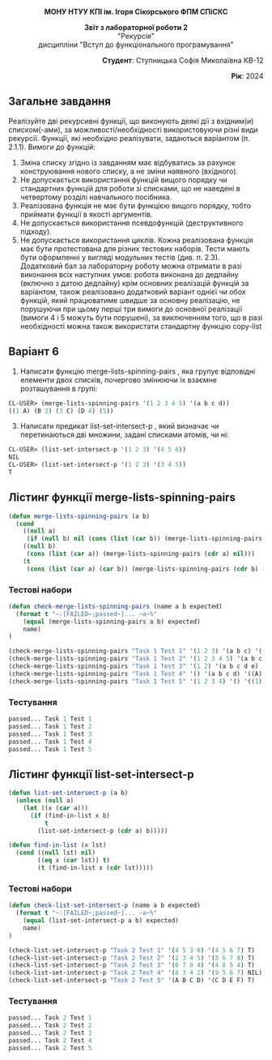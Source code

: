 <p align="center"><b>МОНУ НТУУ КПІ ім. Ігоря Сікорського ФПМ СПіСКС</b></p>
<p align="center">
<b>Звіт з лабораторної роботи 2</b><br/>
"Рекурсія"<br/>
дисципліни "Вступ до функціонального програмування"
</p>
<p align="right"><b>Студент</b>: Ступницька Софія Миколаївна  КВ-12</p>
<p align="right"><b>Рік</b>: 2024</p>

## Загальне завдання
Реалізуйте дві рекурсивні функції, що виконують деякі дії з вхідним(и) списком(-ами), за можливості/необхідності використовуючи різні види рекурсії. 
Функції, які необхідно реалізувати, задаються варіантом (п. 2.1.1). Вимоги до функцій:
1. Зміна списку згідно із завданням має відбуватись за рахунок конструювання нового списку, а не зміни наявного (вхідного).
2. Не допускається використання функцій вищого порядку чи стандартних функцій для роботи зі списками, що не наведені в четвертому розділі навчального посібника.
3. Реалізована функція не має бути функцією вищого порядку, тобто приймати функції в якості аргументів.
4. Не допускається використання псевдофункцій (деструктивного підходу).
5. Не допускається використання циклів. Кожна реалізована функція має бути протестована для різних тестових наборів. Тести мають бути оформленні у вигляді модульних тестів (див. п. 2.3). Додатковий бал за лабораторну роботу можна отримати в разі виконання всіх наступних умов:
робота виконана до дедлайну (включно з датою дедлайну)
крім основних реалізацій функцій за варіантом, також реалізовано додатковий варіант однієї чи обох функцій, який працюватиме швидше за основну реалізацію, не порушуючи при цьому перші три вимоги до основної реалізації (вимоги 4 і 5 можуть бути порушені), за виключенням того, що в разі необхідності можна також використати стандартну функцію copy-list
## Варіант 6
1. Написати функцію merge-lists-spinning-pairs , яка групує відповідні елементи
двох списків, почергово змінюючи їх взаємне розташування в групі:
```lisp
CL-USER> (merge-lists-spinning-pairs '(1 2 3 4 5) '(a b c d))
((1 A) (B 2) (3 C) (D 4) (5))
```
3. Написати предикат list-set-intersect-p , який визначає чи перетинаються дві
множини, задані списками атомів, чи ні:
```lisp
CL-USER> (list-set-intersect-p '(1 2 3) '(4 5 6))
NIL
CL-USER> (list-set-intersect-p '(1 2 3) '(3 4 5))
T
```
## Лістинг функції merge-lists-spinning-pairs
```lisp
(defun merge-lists-spinning-pairs (a b)
  (cond
    ((null a) 
     (if (null b) nil (cons (list (car b)) (merge-lists-spinning-pairs nil (cdr b)))))
    ((null b) 
     (cons (list (car a)) (merge-lists-spinning-pairs (cdr a) nil)))
    (t 
     (cons (list (car a) (car b)) (merge-lists-spinning-pairs (cdr b) (cdr a))))))
```
### Тестові набори
```lisp
(defun check-merge-lists-spinning-pairs (name a b expected)
  (format t "~:[FAILED~;passed~]... ~a~%"
    (equal (merge-lists-spinning-pairs a b) expected)
    name)
)

(check-merge-lists-spinning-pairs "Task 1 Test 1" '(1 2 3) '(a b c) '((1 A) (B 2) (3 C)))
(check-merge-lists-spinning-pairs "Task 1 Test 2" '(1 2 3 4 5) '(a b c d) '((1 A) (B 2) (3 C) (D 4) (5)))
(check-merge-lists-spinning-pairs "Task 1 Test 3" '(1 2) '(a b c d e) '((1 A) (B 2) (C) (D) (E)))
(check-merge-lists-spinning-pairs "Task 1 Test 4" '() '(a b c d) '((A) (B) (C) (D)))
(check-merge-lists-spinning-pairs "Task 1 Test 5" '(1 2 3 4) '() '((1) (2) (3) (4)))
```
### Тестування
```lisp
passed... Task 1 Test 1
passed... Task 1 Test 2
passed... Task 1 Test 3
passed... Task 1 Test 4
passed... Task 1 Test 5
```
## Лістинг функції list-set-intersect-p
```lisp
(defun list-set-intersect-p (a b)
  (unless (null a)
    (let ((x (car a)))
      (if (find-in-list x b)
          t
        (list-set-intersect-p (cdr a) b)))))

(defun find-in-list (x lst)
  (cond ((null lst) nil)
        ((eq x (car lst)) t)
        (t (find-in-list x (cdr lst)))))
```
### Тестові набори
```lisp
(defun check-list-set-intersect-p (name a b expected)
  (format t "~:[FAILED~;passed~]... ~a~%"
    (equal (list-set-intersect-p a b) expected)
    name)
)

(check-list-set-intersect-p "Task 2 Test 1" '(4 5 3 8) '(4 5 6 7) T)
(check-list-set-intersect-p "Task 2 Test 2" '(2 3 4 5) '(5 6 7 8) T)
(check-list-set-intersect-p "Task 2 Test 3" '(6 7 8 4) '(4 8 5 4) T)
(check-list-set-intersect-p "Task 2 Test 4" '(8 3 4 2) '(9 5 6 7) NIL)
(check-list-set-intersect-p "Task 2 Test 5" '(A B C D) '(C D E F) T)
```
### Тестування
```lisp
passed... Task 2 Test 1
passed... Task 2 Test 2
passed... Task 2 Test 3
passed... Task 2 Test 4
passed... Task 2 Test 5
```
